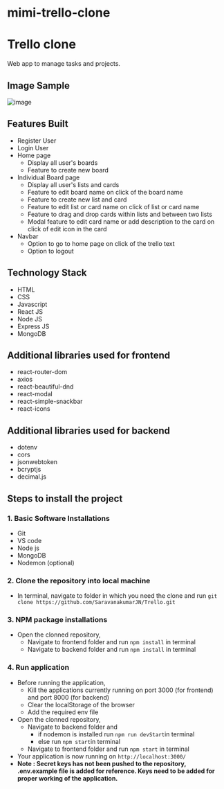 # mimi-trello-clone
# Trello clone 
Web app to manage tasks and projects.

## Image Sample
![image](https://github.com/abhay5aa/mimi-trello-clone/assets/145688425/7073a644-46f3-46e7-ad0d-a833e2adb4ea)


## Features Built
- Register User
- Login User
- Home page
    - Display all user's boards
    - Feature to create new board
- Individual Board page
    - Display all user's lists and cards
    - Feature to edit board name on click of the board name
    - Feature to create new list and card
    - Feature to edit list or card name on click of list or card name
    - Feature to drag and drop cards within lists and between two lists
    - Modal feature to edit card name or add description to the card on click of edit icon in the card
- Navbar
    - Option to go to home page on click of the trello text
    - Option to logout

## Technology Stack
- HTML
- CSS
- Javascript
- React JS
- Node JS
- Express JS
- MongoDB

## Additional libraries used for frontend
- react-router-dom
- axios
- react-beautiful-dnd
- react-modal
- react-simple-snackbar
- react-icons

## Additional libraries used for backend
- dotenv
- cors
- jsonwebtoken
- bcryptjs
- decimal.js

## Steps to install the project
### 1. Basic Software Installations
- Git
- VS code
- Node js
- MongoDB
- Nodemon (optional)

### 2. Clone the repository into local machine
- In terminal, navigate to folder in which you need the clone and run `git clone https://github.com/SaravanakumarJN/Trello.git`

### 3. NPM package installations
- Open the clonned repository,
    - Navigate to frontend folder and run `npm install` in terminal
    - Navigate to backend folder and run `npm install` in terminal
 
### 4. Run application
- Before running the application, 
    - Kill the applications currently running on port 3000 (for frontend) and port 8000 (for backend)
    - Clear the localStorage of the browser 
    - Add the required env file
- Open the clonned repository,
    - Navigate to backend folder and 
        - if nodemon is installed run `npm run devStart`in terminal
        - else run `npm start`in terminal
    - Navigate to frontend folder and run `npm start` in terminal
- Your application is now running on `http://localhost:3000/`
- **Note : Secret keys has not been pushed to the repository, .env.example file is added for reference. Keys need to be added for proper working of the application.**
